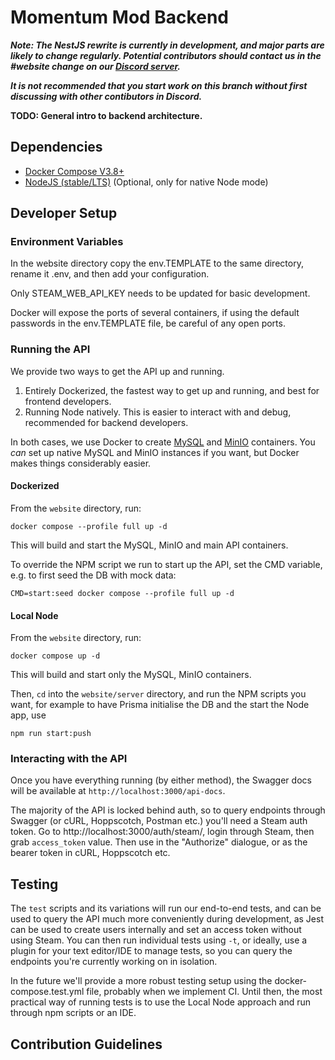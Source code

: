 # Momentum Mod Backend

_**Note: The NestJS rewrite is currently in development, and major parts are likely to change regularly.
Potential contributors should contact us in the #website change on our [Discord server](discord.gg/momentummod).**_

_**It is not recommended that you start work on this branch without first discussing with other contibutors in Discord.**_

**TODO: General intro to backend architecture.**

## Dependencies
* [Docker Compose V3.8+](https://docs.docker.com/compose/install/)
* [NodeJS (stable/LTS)](https://nodejs.org/en/download/) (Optional, only for native Node mode)

## Developer Setup
### Environment Variables
In the website directory copy the env.TEMPLATE to the same directory, rename it .env, and then add your configuration.

Only STEAM_WEB_API_KEY needs to be updated for basic development.

Docker will expose the ports of several containers, if using the default passwords in the env.TEMPLATE file, be careful
of any open ports.

### Running the API

We provide two ways to get the API up and running.
1) Entirely Dockerized, the fastest way to get up and running, and best for frontend developers.
2) Running Node natively. This is easier to interact with and debug, recommended for backend developers.

In both cases, we use Docker to create [MySQL](https://www.mysql.com/) and [MinIO](https://min.io/) containers. You *can*
set up native MySQL and MinIO instances if you want, but Docker makes things considerably easier.

#### Dockerized
From the `website` directory, run:
```
docker compose --profile full up -d
```
This will build and start the MySQL, MinIO and main API containers.

To override the NPM script we run to start up the API, set the CMD variable, e.g. to first seed the DB with mock data:
```
CMD=start:seed docker compose --profile full up -d
```

#### Local Node
From the `website` directory, run:
```
docker compose up -d
```
This will build and start only the MySQL, MinIO containers.

Then, `cd` into the `website/server` directory, and run the NPM scripts you want,
for example to have Prisma initialise the DB and the start the Node app, use
```
npm run start:push
```

### Interacting with the API
Once you have everything running (by either method), the Swagger docs will be available at `http://localhost:3000/api-docs`.

The majority of the API is locked behind auth, so to query endpoints through Swagger (or cURL, Hoppscotch, Postman etc.)
you'll need a Steam auth token. Go to http://localhost:3000/auth/steam/, login through Steam, then grab `access_token` value.
Then use in the "Authorize" dialogue, or as the bearer token in cURL, Hoppscotch etc.

## Testing

The `test` scripts and its variations will run our end-to-end tests, and can be used to query the API much more
conveniently during development, as Jest can be used to create users internally and set an access token without using
Steam. You can then run individual tests using `-t`, or ideally, use a plugin for your text editor/IDE to manage tests,
so you can query the endpoints you're currently working on in isolation.

In the future we'll provide a more robust testing setup using the docker-compose.test.yml file, probably when we implement
CI. Until then, the most practical way of running tests is to use the Local Node approach and run through npm scripts or an IDE.

## Contribution Guidelines

